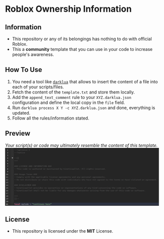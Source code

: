 # Roblox Ownership Information


## Information

- This repository or any of its belongings has nothing to do with official Roblox.
- This a **community** template that you can use in your code to increase people's awareness.


## How To Use

1. You need a tool like [`darklua`](https://github.com/seaofvoices/darklua) that allows to insert the content of a file into each of your scripts/files.
2. Fetch the content of the `template.txt` and store them locally.
3. Add the `append_text_comment` rule to your `XYZ.darklua.json` configuration and define the local copy in the `file` field.
4. Run `darklua process X Y -c XYZ.darklua.json` and done, everything is updated.
5. Follow all the rules/information stated.


## Preview

*Your script(s) or code may ultimately resemble the content of this template.*
![Possible preview of the end results.](images/preview.png)


## License

- This repository is licensed under the **MIT** License.

